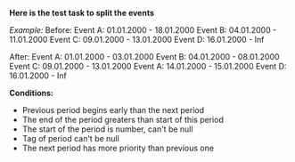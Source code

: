 **Here is the test task to split the events**

*Example:*
Before:
Event A: 01.01.2000 - 18.01.2000
Event B: 04.01.2000 - 11.01.2000
Event C: 09.01.2000 - 13.01.2000
Event D: 16.01.2000 - Inf

After:
Event A: 01.01.2000 - 03.01.2000
Event B: 04.01.2000 - 08.01.2000
Event C: 09.01.2000 - 13.01.2000
Event A: 14.01.2000 - 15.01.2000
Event D: 16.01.2000 - Inf


**Conditions:**
- Previous period begins early than the next period
- The end of the period greaters than start of this period
- The start of the period is number, can't be null
- Tag of period can't be null
- The next period has more priority than previous one
